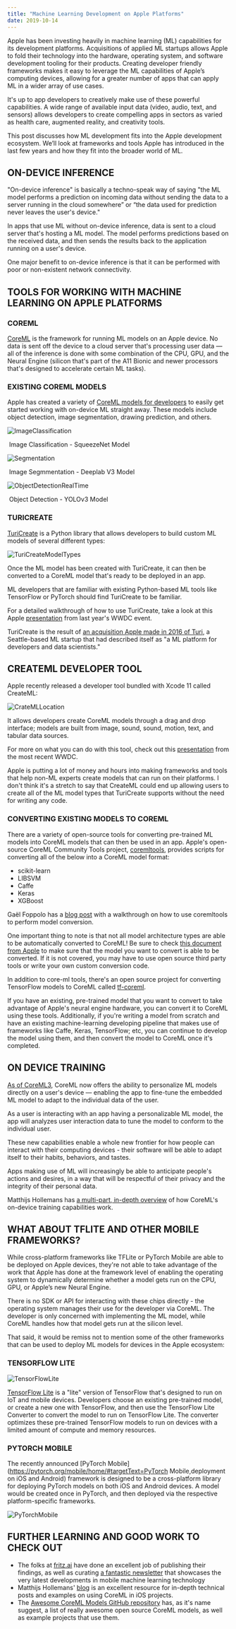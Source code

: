 ```yaml
---
title: "Machine Learning Development on Apple Platforms"
date: 2019-10-14
---
```


Apple has been investing heavily in machine learning (ML) capabilities for its development platforms. Acquisitions of applied ML startups allows Apple to fold their technology into the hardware, operating system, and software development tooling for their products. Creating developer friendly frameworks makes it easy to leverage the ML capabilities of Apple’s computing devices, allowing for a greater number of apps that can apply ML in a wider array of use cases.

It's up to app developers to creatively make use of these powerful capabilities. A wide range of available input data (video, audio, text, and sensors) allows developers to create compelling apps in sectors as varied as health care, augmented reality, and creativity tools.

This post discusses how ML development fits into the Apple development ecosystem. We’ll look at frameworks and tools Apple has introduced in the last few years and how they fit into the broader world of ML.

## ON-DEVICE INFERENCE

"On-device inference" is basically a techno-speak way of saying "the ML model performs a prediction on incoming data without sending the data to a server running in the cloud somewhere” or “the data used for prediction never leaves the user's device."

In apps that use ML without on-device inference, data is sent to a cloud server that's hosting a ML model. The model performs predictions based on the received data, and then sends the results back to the application running on a user's device.

One major benefit to on-device inference is that it can be performed with poor or non-existent network connectivity.

## TOOLS FOR WORKING WITH MACHINE LEARNING ON APPLE PLATFORMS

### COREML

[CoreML](https://developer.apple.com/documentation/coreml) is the framework for running ML models on an Apple device. No data is sent off the device to a cloud server that's processing user data — all of the inference is done with some combination of the CPU, GPU, and the Neural Engine (silicon that's part of the A11 Bionic and newer processors that's designed to accelerate certain ML tasks).

### EXISTING COREML MODELS

Apple has created a variety of [CoreML models for developers](https://developer.apple.com/machine-learning/models/) to easily get started working with on-device ML straight away. These models include object detection, image segmentation, drawing prediction, and others.

![ImageClassification](/blog_assets/2019/ImageClassification.jpg)



​						Image Classification - SqueezeNet Model

![Segmentation](/blog_assets/2019/Segmentation.jpg)



​						Image Segmmentation - Deeplab V3 Model

![ObjectDetectionRealTime](/blog_assets/2019/ObjectDetectionRealTime.jpg)

​							Object Detection - YOLOv3 Model



### TURICREATE

[TuriCreate](https://github.com/apple/turicreate) is a Python library that allows developers to build custom ML models of several different types:



![TuriCreateModelTypes](/blog_assets/2019/TuriCreateModelTypes.jpg)	



Once the ML model has been created with TuriCreate, it can then be converted to a CoreML model that's ready to be deployed in an app.

ML developers that are familiar with existing Python-based ML tools like TensorFlow or PyTorch should find TuriCreate to be familiar.

For a detailed walkthrough of how to use TuriCreate, take a look at this Apple [presentation](https://developer.apple.com/videos/play/wwdc2018/712) from last year's WWDC event.

TuriCreate is the result of [an acquisition Apple made in 2016 of Turi](https://techcrunch.com/2016/08/05/apple-acquires-turi-a-machine-learning-company/), a Seattle-based ML startup that had described itself as "a ML platform for developers and data scientists."



## **CREATEML DEVELOPER TOOL**

Apple recently released a developer tool bundled with Xcode 11 called CreateML:

![CrateMLLocation](/blog_assets/2019/CrateMLLocation.jpg)

It allows developers create CoreML models through a drag and drop interface; models are built from image, sound, sound, motion, text, and tabular data sources.

For more on what you can do with this tool, check out this [presentation](https://www.notion.so/narner/Machine-Learning-Development-on-Apple-Platforms-a690f86d419242c5a3964a405a19fac4) from the most recent WWDC.

Apple is putting a lot of money and hours into making frameworks and tools that help non-ML experts create models that can run on their platforms. I don't think it's a stretch to say that CreateML could end up allowing users to create all of the ML model types that TuriCreate supports without the need for writing any code.

### CONVERTING EXISTING MODELS TO COREML

There are a variety of open-source tools for converting pre-trained ML models into CoreML models that can then be used in an app. Apple's open-source CoreML Community Tools project, [coremltools](https://github.com/apple/coremltools), provides scripts for converting all of the below into a CoreML model format:

- scikit-learn
- LIBSVM
- Caffe
- Keras
- XGBoost

Gaël Foppolo has a [blog post](https://blog.gaelfoppolo.com/introduction-to-core-ml-conversion-tool-d1466bf10018) with a walkthrough on how to use coremltools to perform model conversion.

One important thing to note is that not all model architecture types are able to be automatically converted to CoreML! Be sure to check [this document from Apple](https://developer.apple.com/documentation/coreml/converting_trained_models_to_core_ml) to make sure that the model you want to convert is able to be converted. If it is not covered, you may have to use open source third party tools or write your own custom conversion code.

In addition to core-ml tools, there's an open source project for converting TensorFlow models to CoreML called [tf-coreml](https://github.com/tf-coreml/tf-coreml).

If you have an existing, pre-trained model that you want to convert to take advantage of Apple's neural engine hardware, you can convert it to CoreML using these tools. Additionally, if you're writing a model from scratch and have an existing machine-learning developing pipeline that makes use of frameworks like Caffe, Keras, TensorFlow; etc, you can continue to develop the model using them, and then convert the model to CoreML once it's completed.



## ON DEVICE TRAINING

[As of CoreML3](https://heartbeat.fritz.ai/whats-new-in-core-ml-3-d108d352e50a), CoreML now offers the ability to personalize ML models directly on a user's device — enabling the app to fine-tune the embedded ML model to adapt to the individual data of the user.

As a user is interacting with an app having a personalizable ML model, the app will analyzes user interaction data to tune the model to conform to the individual user.

These new capabilities enable a whole new frontier for how people can interact with their computing devices - their software will be able to adapt itself to their habits, behaviors, and tastes.

Apps making use of ML will increasingly be able to anticipate people's actions and desires, in a way that will be respectful of their privacy and the integrity of their personal data.

Matthijs Hollemans has [a multi-part, in-depth overview](https://machinethink.net/blog/coreml-training-part1/) of how CoreML's on-device training capabilities work.

## WHAT ABOUT TFLITE AND OTHER MOBILE FRAMEWORKS?

While cross-platform frameworks like TFLite or PyTorch Mobile are able to be deployed on Apple devices, they're not able to take advantage of the work that Apple has done at the framework level of enabling the operating system to dynamically determine whether a model gets run on the CPU, GPU, or Apple’s new Neural Engine.

There is no SDK or API for interacting with these chips directly - the operating system manages their use for the developer via CoreML. The developer is only concerned with implementing the ML model, while CoreML handles how that model gets run at the silicon level.

That said, it would be remiss not to mention some of the other frameworks that can be used to deploy ML models for devices in the Apple ecosystem:

### TENSORFLOW LITE

![TensorFlowLite](/blog_assets/2019/TensorFlowLite.jpg)

[TensorFlow Lite](https://www.tensorflow.org/lite) is a "lite" version of TensorFlow that's designed to run on IoT and mobile devices. Developers choose an existing pre-trained model, or create a new one with TensorFlow, and then use the TensorFlow Lite Converter to convert the model to run on TensorFlow Lite. The converter optimizes these pre-trained TensorFlow models to run on devices with a limited amount of compute and memory resources.

### PYTORCH MOBILE

The recently announced [PyTorch Mobile](https://pytorch.org/mobile/home/#targetText=PyTorch Mobile,deployment on iOS and Android) framework is designed to be a cross-platform library for deploying PyTorch models on both iOS and Android devices. A model would be created once in PyTorch, and then deployed via the respective platform-specific frameworks.

![PyTorchMobile](/blog_assets/2019/PyTorchMobile.jpg)

## FURTHER LEARNING AND GOOD WORK TO CHECK OUT

- The folks at [fritz.ai](http://fritz.ai/) have done an excellent job of publishing their findings, as well as curating [a fantastic newsletter](https://www.fritz.ai/newsletter.html) that showcases the very latest developments in mobile machine learning technology
- Matthijs Hollemans' [blog](https://machinethink.net/blog/) is an excellent resource for in-depth technical posts and examples on using CoreML in iOS projects.
- The [Awesome CoreML Models GitHub repository](https://github.com/likedan/Awesome-CoreML-Models) has, as it's name suggest, a list of really awesome open source CoreML models, as well as example projects that use them.
